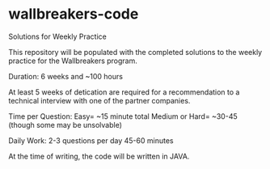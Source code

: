 # wallbreakers-code
Solutions for Weekly Practice

This repository will be populated with the completed solutions to the weekly practice for the Wallbreakers program.

Duration: 6 weeks and ~100 hours

At least 5 weeks of detication are required for a recommendation to a technical interview with one of the partner companies.

Time per Question: 
  Easy= ~15 minute total
  Medium or Hard= ~30-45 (though some may be unsolvable)
  
Daily Work:
  2-3 questions per day
  45-60 minutes
  
 At the time of writing, the code will be written in JAVA.
